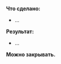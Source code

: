 <!-- markdownlint-configure-file {"MD041": false} -->

**Что сделано:**

- ...

**Результат:**

- ...

**Можно закрывать.**
